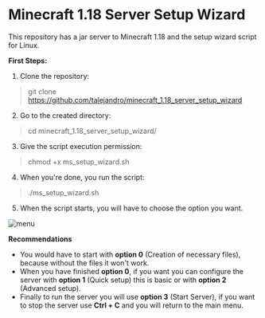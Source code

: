# Minecraft 1.18 Server Setup Wizard

This repository has a jar server to Minecraft 1.18 and the setup wizard script for Linux.

**First Steps:**

1. Clone the repository: 

> git clone https://github.com/talejandro/minecraft_1.18_server_setup_wizard

2. Go to the created directory: 

> cd minecraft_1.18_server_setup_wizard/

3. Give the script execution permission: 

> chmod +x ms_setup_wizard.sh

4. When you're done, you run the script: 

> ./ms_setup_wizard.sh

5. When the script starts, you will have to choose the option you want.

![menu](https://user-images.githubusercontent.com/39777824/145598160-561118a7-b2bb-4ae5-a9a3-4ee23b977410.png)

**Recommendations**
 

 - You would have to start with **option 0** (Creation of necessary
   files), because without the files it won't work.
 - When you have finished **option 0**, if you want you can configure
   the server with **option 1** (Quick setup) this is basic or with
   **option 2** (Advanced setup).
 - Finally to run the server you will use **option 3** (Start Server),
   if you want to stop the server use **Ctrl + C** and you will return
   to the main menu.
